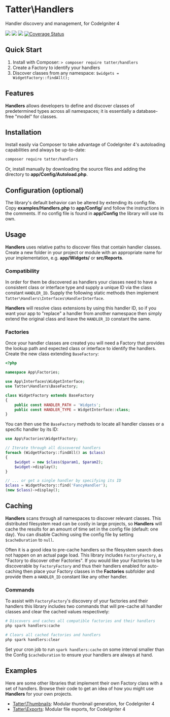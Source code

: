 # Tatter\Handlers
Handler discovery and management, for CodeIgniter 4

[![](https://github.com/tattersoftware/codeigniter4-handlers/workflows/PHPUnit/badge.svg)](https://github.com/tattersoftware/codeigniter4-handlers/actions/workflows/test.yml)
[![](https://github.com/tattersoftware/codeigniter4-handlers/workflows/PHPStan/badge.svg)](https://github.com/tattersoftware/codeigniter4-handlers/actions/workflows/analyze.yml)
[![](https://github.com/tattersoftware/codeigniter4-handlers/workflows/Deptrac/badge.svg)](https://github.com/tattersoftware/codeigniter4-handlers/actions/workflows/inspect.yml)
[![Coverage Status](https://coveralls.io/repos/github/tattersoftware/codeigniter4-handlers/badge.svg?branch=develop)](https://coveralls.io/github/tattersoftware/codeigniter4-handlers?branch=develop)

## Quick Start

1. Install with Composer: `> composer require tatter/handlers`
2. Create a Factory to identify your handlers
2. Discover classes from any namespace: `$widgets = WidgetFactory::findAll();`

## Features

**Handlers** allows developers to define and discover classes of predetermined types
across all namespaces; it is essentially a database-free "model" for classes.

## Installation

Install easily via Composer to take advantage of CodeIgniter 4's autoloading capabilities
and always be up-to-date:
```bash
composer require tatter/handlers
```

Or, install manually by downloading the source files and adding the directory to
**app/Config/Autoload.php**.

## Configuration (optional)

The library's default behavior can be altered by extending its config file. Copy
**examples/Handlers.php** to **app/Config/** and follow the instructions
in the comments. If no config file is found in **app/Config** the library will use its own.

## Usage

**Handlers** uses relative paths to discover files that contain handler classes. Create a
new folder in your project or module with an appropriate name for your implementation,
e.g. **app/Widgets/** or **src/Reports**.

### Compatibility

In order for them be discovered as handlers your classes need to have a consistent class or
interface type and supply a unique ID via the class constant `HANDLER_ID`.
Supply the following static methods then implement `Tatter\Handlers\Interfaces\HandlerInterface`.

**Handlers** will resolve class extensions by using this handler ID, so if you want your
app to "replace" a handler from another namespace then simply extend the original class and
leave the `HANDLER_ID` constant the same.

### Factories

Once your handler classes are created you will need a Factory that provides the lookup path
and expected class or interface to identify the handlers. Create the new class extending `BaseFactory`:
```php
<?php

namespace App\Factories;

use App\Interfaces\WidgetInterface;
use Tatter\Handlers\BaseFactory;

class WidgetFactory extends BaseFactory
{
    public const HANDLER_PATH = 'Widgets';
    public const HANDLER_TYPE = WidgetInterface::class;
}
```

You can then use the `BaseFactory` methods to locate all handler classes or a specific
handler by its ID:
```php
use App\Factories\WidgetFactory;

// Iterate through all discovered handlers
foreach (WidgetFactory::findAll() as $class)
{
    $widget = new $class($param1, $param2);
    $widget->display();
}

// ... or get a single handler by specifying its ID
$class = WidgetFactory::find('FancyHandler');
(new $class)->display();
```

## Caching

**Handlers** scans through all namespaces to discover relevant classes. This distributed
filesystem read can be costly in large projects, so **Handlers** will cache the results
for an amount of time set in the config file (default: one day). You can disable Caching
using the config file by setting `$cacheDuration` to `null`.

Often it is a good idea to pre-cache handlers so the filesystem search does not happen on
an actual page load. This library includes `FactoryFactory`, a "Factory to discover other
Factories". If you would like your Factories to be discoverable by `FactoryFactory` and
thus their handlers enabled for auto-caching then place your Factory classes in the
**Factories** subfolder and provide them a `HANDLER_ID` constant like any other handler.

### Commands

To assist with `FactoryFactory`'s discovery of your factories and their handlers this
library includes two commands that will pre-cache all handler classes and clear the cached
values respectively:
```bash
# Discovers and caches all compatible factories and their handlers
php spark handlers:cache

# Clears all cached factories and handlers
php spark handlers:clear
```

Set your cron job to run `spark handlers:cache` on some interval smaller than the Config
`$cacheDuration` to ensure your handlers are always at hand.

## Examples

Here are some other libraries that implement their own Factory class with a set of handlers.
Browse their code to get an idea of how you might use **Handlers** for your own projects.

* [Tatter\Thumbnails](https://github.com/tattersoftware/codeigniter4-thumbnails): Modular thumbnail generation, for CodeIgniter 4
* [Tatter\Exports](https://github.com/tattersoftware/codeigniter4-exports): Modular file exports, for CodeIgniter 4
